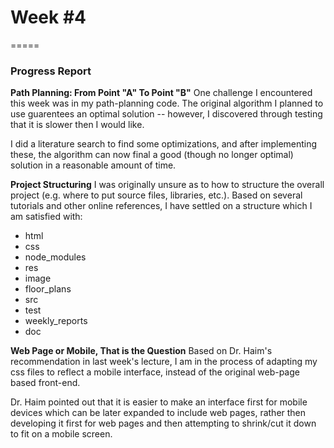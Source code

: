 # Week #4
=====

### **Progress Report**

**Path Planning: From Point "A" To Point "B"**
One challenge I encountered this week was in my path-planning code.  The
original algorithm I planned to use guarentees an optimal solution -- however,
I discovered through testing that it is slower then I would like.

I did a literature search to find some optimizations, and after implementing
these, the algorithm can now final a good (though no longer optimal) solution
in a reasonable amount of time.


**Project Structuring**
I was originally unsure as to how to structure the overall project (e.g.
where to put source files, libraries, etc.).  Based on several tutorials
and other online references, I have settled on a structure which I am
satisfied with:
- html
- css
- node_modules
- res
 - image
 - floor_plans
 - src
 - test
 - weekly_reports
 - doc


**Web Page or Mobile, That is the Question**
Based on Dr. Haim's recommendation in last week's lecture, I am in the process
of adapting my css files to reflect a mobile interface, instead of the
original web-page based front-end.

Dr. Haim pointed out that it is easier to make an interface first for mobile
devices which can be later expanded to include web pages, rather then
developing it first for web pages and then attempting to shrink/cut it down
to fit on a mobile screen.


